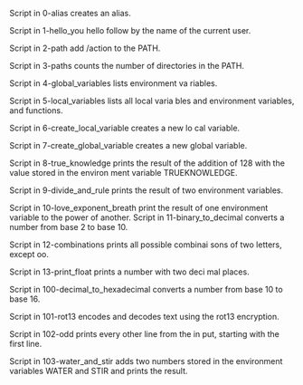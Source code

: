 Script in 0-alias creates an alias.

Script in 1-hello_you hello follow by the name of
the current user.

Script in 2-path add /action to the PATH.

Script in 3-paths counts the number of directories 
in the PATH.

Script in 4-global_variables lists environment va
riables.

Script in 5-local_variables lists all local varia
bles and environment variables, and functions.

Script in 6-create_local_variable creates a new lo
cal variable.

Script in 7-create_global_variable creates a new 
global variable.

Script in 8-true_knowledge prints the result of the
addition of 128 with the value stored in the environ
ment variable TRUEKNOWLEDGE.

Script in 9-divide_and_rule prints the result of two
environment variables.

Script in 10-love_exponent_breath print the result of
one environment variable to the power of another.
Script in 11-binary_to_decimal converts a number from
base 2 to base 10.

Script in 12-combinations prints all possible combinai
sons of two letters, except oo.

Script in 13-print_float prints a number with two deci
mal places.

Script in 100-decimal_to_hexadecimal converts a number
from base 10 to base 16.

Script in 101-rot13 encodes and decodes text using the 
rot13 encryption.

Script in 102-odd prints every other line from the in
put, starting with the first line.

Script in 103-water_and_stir adds two numbers stored 
in the environment variables WATER and STIR and prints 
the result.
